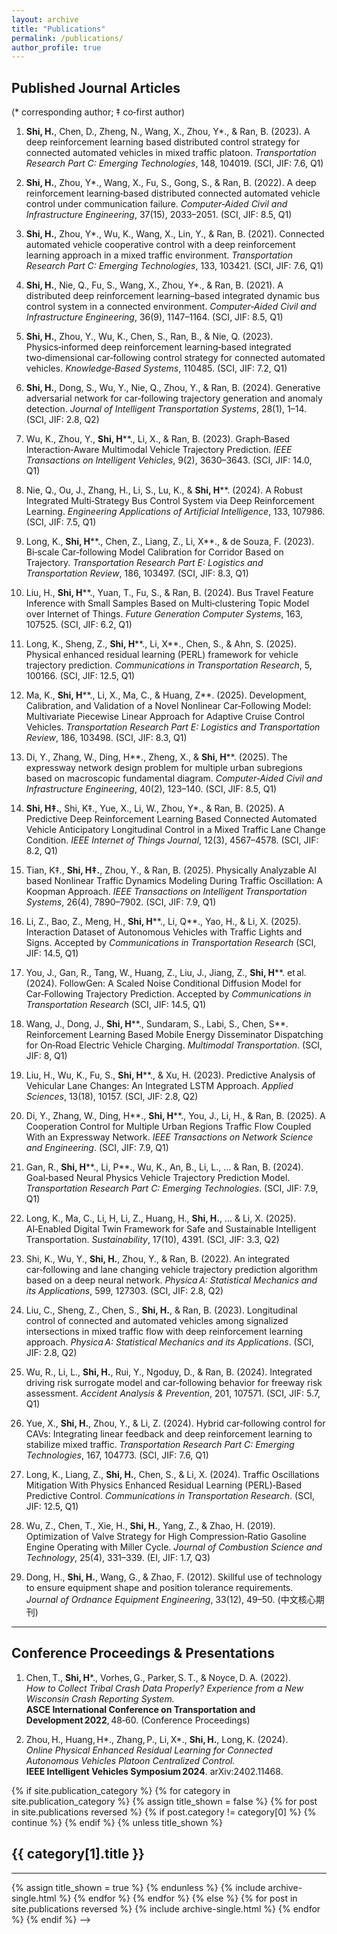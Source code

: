 ```yaml
---
layout: archive
title: "Publications"
permalink: /publications/
author_profile: true
---
```


## Published Journal Articles <br>
(* corresponding author; ‡ co‑first author)

1. **Shi, H.**, Chen, D., Zheng, N., Wang, X., Zhou, Y*., & Ran, B. (2023). A deep reinforcement learning based distributed control strategy for connected automated vehicles in mixed traffic platoon. *Transportation Research Part C: Emerging Technologies*, 148, 104019. (SCI, JIF: 7.6, Q1)

2. **Shi, H.**, Zhou, Y*., Wang, X., Fu, S., Gong, S., & Ran, B. (2022). A deep reinforcement learning‑based distributed connected automated vehicle control under communication failure. *Computer‑Aided Civil and Infrastructure Engineering*, 37(15), 2033–2051. (SCI, JIF: 8.5, Q1)

3. **Shi, H.**, Zhou, Y*., Wu, K., Wang, X., Lin, Y., & Ran, B. (2021). Connected automated vehicle cooperative control with a deep reinforcement learning approach in a mixed traffic environment. *Transportation Research Part C: Emerging Technologies*, 133, 103421. (SCI, JIF: 7.6, Q1)

4. **Shi, H.**, Nie, Q., Fu, S., Wang, X., Zhou, Y*., & Ran, B. (2021). A distributed deep reinforcement learning–based integrated dynamic bus control system in a connected environment. *Computer‑Aided Civil and Infrastructure Engineering*, 36(9), 1147–1164. (SCI, JIF: 8.5, Q1)

5. **Shi, H.**, Zhou, Y., Wu, K., Chen, S., Ran, B., & Nie, Q. (2023). Physics‑informed deep reinforcement learning‑based integrated two‑dimensional car‑following control strategy for connected automated vehicles. *Knowledge‑Based Systems*, 110485. (SCI, JIF: 7.2, Q1)

6. **Shi, H.**, Dong, S., Wu, Y., Nie, Q., Zhou, Y., & Ran, B. (2024). Generative adversarial network for car‑following trajectory generation and anomaly detection. *Journal of Intelligent Transportation Systems*, 28(1), 1–14. (SCI, JIF: 2.8, Q2)

7. Wu, K., Zhou, Y., **Shi, H****., Li, X., & Ran, B. (2023). Graph‑Based Interaction‑Aware Multimodal Vehicle Trajectory Prediction. *IEEE Transactions on Intelligent Vehicles*, 9(2), 3630–3643. (SCI, JIF: 14.0, Q1)

8. Nie, Q., Ou, J., Zhang, H., Li, S., Lu, K., & **Shi, H****. (2024). A Robust Integrated Multi‑Strategy Bus Control System via Deep Reinforcement Learning. *Engineering Applications of Artificial Intelligence*, 133, 107986. (SCI, JIF: 7.5, Q1)

9. Long, K., **Shi, H****., Chen, Z., Liang, Z., Li, X**., & de Souza, F. (2023). Bi‑scale Car‑following Model Calibration for Corridor Based on Trajectory. *Transportation Research Part E: Logistics and Transportation Review*, 186, 103497. (SCI, JIF: 8.3, Q1)

10. Liu, H., **Shi, H****., Yuan, T., Fu, S., & Ran, B. (2024). Bus Travel Feature Inference with Small Samples Based on Multi‑clustering Topic Model over Internet of Things. *Future Generation Computer Systems*, 163, 107525. (SCI, JIF: 6.2, Q1)

11. Long, K., Sheng, Z., **Shi, H****., Li, X**., Chen, S., & Ahn, S. (2025). Physical enhanced residual learning (PERL) framework for vehicle trajectory prediction. *Communications in Transportation Research*, 5, 100166. (SCI, JIF: 12.5, Q1)

12. Ma, K., **Shi, H****., Li, X., Ma, C., & Huang, Z**. (2025). Development, Calibration, and Validation of a Novel Nonlinear Car‑Following Model: Multivariate Piecewise Linear Approach for Adaptive Cruise Control Vehicles. *Transportation Research Part E: Logistics and Transportation Review*, 186, 103498. (SCI, JIF: 8.3, Q1)

13. Di, Y., Zhang, W., Ding, H**., Zheng, X., & **Shi, H****. (2025). The expressway network design problem for multiple urban subregions based on macroscopic fundamental diagram. *Computer‑Aided Civil and Infrastructure Engineering*, 40(2), 123–140. (SCI, JIF: 8.5, Q1)

14. **Shi, H‡.**, Shi, K‡., Yue, X., Li, W., Zhou, Y*., & Ran, B. (2025). A Predictive Deep Reinforcement Learning Based Connected Automated Vehicle Anticipatory Longitudinal Control in a Mixed Traffic Lane Change Condition. *IEEE Internet of Things Journal*, 12(3), 4567–4578. (SCI, JIF: 8.2, Q1)

15. Tian, K‡., **Shi, H‡.**, Zhou, Y., & Ran, B. (2025). Physically Analyzable AI based Nonlinear Traffic Dynamics Modeling During Traffic Oscillation: A Koopman Approach. *IEEE Transactions on Intelligent Transportation Systems*, 26(4), 7890–7902. (SCI, JIF: 7.9, Q1)

16. Li, Z., Bao, Z., Meng, H., **Shi, H****., Li, Q**., Yao, H., & Li, X. (2025). Interaction Dataset of Autonomous Vehicles with Traffic Lights and Signs. Accepted by *Communications in Transportation Research* (SCI, JIF: 14.5, Q1)

17. You, J., Gan, R., Tang, W., Huang, Z., Liu, J., Jiang, Z., **Shi, H****. et al. (2024). FollowGen: A Scaled Noise Conditional Diffusion Model for Car‑Following Trajectory Prediction. Accepted by *Communications in Transportation Research* (SCI, JIF: 14.5, Q1)

18. Wang, J., Dong, J., **Shi, H****., Sundaram, S., Labi, S., Chen, S**. Reinforcement Learning Based Mobile Energy Disseminator Dispatching for On‑Road Electric Vehicle Charging. *Multimodal Transportation*. (SCI, JIF: 8, Q1)

19. Liu, H., Wu, K., Fu, S., **Shi, H****., & Xu, H. (2023). Predictive Analysis of Vehicular Lane Changes: An Integrated LSTM Approach. *Applied Sciences*, 13(18), 10157. (SCI, JIF: 2.8, Q2)

20. Di, Y., Zhang, W., Ding, H**., **Shi, H****., You, J., Li, H., & Ran, B. (2025). A Cooperation Control for Multiple Urban Regions Traffic Flow Coupled With an Expressway Network. *IEEE Transactions on Network Science and Engineering*. (SCI, JIF: 7.9, Q1)

21. Gan, R., **Shi, H****., Li, P**., Wu, K., An, B., Li, L., … & Ran, B. (2024). Goal‑based Neural Physics Vehicle Trajectory Prediction Model. *Transportation Research Part C: Emerging Technologies*. (SCI, JIF: 7.9, Q1)

22. Long, K., Ma, C., Li, H, Li, Z., Huang, H., **Shi, H.**, … & Li, X. (2025). AI‑Enabled Digital Twin Framework for Safe and Sustainable Intelligent Transportation. *Sustainability*, 17(10), 4391. (SCI, JIF: 3.3, Q2)

23. Shi, K., Wu, Y., **Shi, H.**, Zhou, Y., & Ran, B. (2022). An integrated car‑following and lane changing vehicle trajectory prediction algorithm based on a deep neural network. *Physica A: Statistical Mechanics and its Applications*, 599, 127303. (SCI, JIF: 2.8, Q2)

24. Liu, C., Sheng, Z., Chen, S., **Shi, H.**, & Ran, B. (2023). Longitudinal control of connected and automated vehicles among signalized intersections in mixed traffic flow with deep reinforcement learning approach. *Physica A: Statistical Mechanics and its Applications*. (SCI, JIF: 2.8, Q2)

25. Wu, R., Li, L., **Shi, H.**, Rui, Y., Ngoduy, D., & Ran, B. (2024). Integrated driving risk surrogate model and car‑following behavior for freeway risk assessment. *Accident Analysis & Prevention*, 201, 107571. (SCI, JIF: 5.7, Q1)

26. Yue, X., **Shi, H.**, Zhou, Y., & Li, Z. (2024). Hybrid car‑following control for CAVs: Integrating linear feedback and deep reinforcement learning to stabilize mixed traffic. *Transportation Research Part C: Emerging Technologies*, 167, 104773. (SCI, JIF: 7.6, Q1)

27. Long, K., Liang, Z., **Shi, H.**, Chen, S., & Li, X. (2024). Traffic Oscillations Mitigation With Physics Enhanced Residual Learning (PERL)‑Based Predictive Control. *Communications in Transportation Research*. (SCI, JIF: 12.5, Q1)

28. Wu, Z., Chen, T., Xie, H., **Shi, H.**, Yang, Z., & Zhao, H. (2019). Optimization of Valve Strategy for High Compression‑Ratio Gasoline Engine Operating with Miller Cycle. *Journal of Combustion Science and Technology*, 25(4), 331–339. (EI, JIF: 1.7, Q3)

29. Dong, H., **Shi, H.**, Wang, G., & Zhao, F. (2012). Skillful use of technology to ensure equipment shape and position tolerance requirements. *Journal of Ordnance Equipment Engineering*, 33(12), 49–50. (中文核心期刊)

---

## Conference Proceedings & Presentations

1. Chen, T., **Shi, H***., Vorhes, G., Parker, S. T., & Noyce, D. A. (2022).  
   *How to Collect Tribal Crash Data Properly? Experience from a New Wisconsin Crash Reporting System.*  
   **ASCE International Conference on Transportation and Development 2022**, 48‑60. (Conference Proceedings)

2. Zhou, H., Huang, H*., Zhang, P., Li, X*., **Shi, H.**, Long, K. (2024).  
   *Online Physical Enhanced Residual Learning for Connected Autonomous Vehicles Platoon Centralized Control.*  
   **IEEE Intelligent Vehicles Symposium 2024**. arXiv:2402.11468.



<!-- {% if site.author.googlescholar %}
  <div class="wordwrap">You can also find my articles on <a href="{{https://scholar.google.com/citations?user=_YbzjdUAAAAJ&hl=en}}">my Google Scholar profile</a>.</div>
{% endif %}

{% include base_path %}

<!-- New style rendering if publication categories are defined -->
{% if site.publication_category %}
  {% for category in site.publication_category  %}
    {% assign title_shown = false %}
    {% for post in site.publications reversed %}
      {% if post.category != category[0] %}
        {% continue %}
      {% endif %}
      {% unless title_shown %}
        <h2>{{ category[1].title }}</h2><hr />
        {% assign title_shown = true %}
      {% endunless %}
      {% include archive-single.html %}
    {% endfor %}
  {% endfor %}
{% else %}
  {% for post in site.publications reversed %}
    {% include archive-single.html %}
  {% endfor %}
{% endif %} -->




